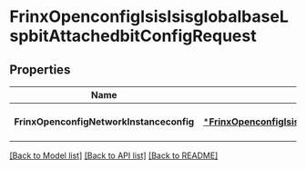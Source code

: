 # FrinxOpenconfigIsisIsisglobalbaseLspbitAttachedbitConfigRequest

## Properties
Name | Type | Description | Notes
------------ | ------------- | ------------- | -------------
**FrinxOpenconfigNetworkInstanceconfig** | [***FrinxOpenconfigIsisIsisglobalbaseLspbitAttachedbitConfig**](frinx.openconfig.isis.isisglobalbase.lspbit.attachedbit.Config.md) |  | [optional] [default to null]

[[Back to Model list]](../README.md#documentation-for-models) [[Back to API list]](../README.md#documentation-for-api-endpoints) [[Back to README]](../README.md)


